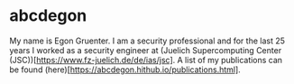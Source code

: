 # abcdegon
My name is Egon Gruenter. I am a security professional and for the last 25
years I worked as a security engineer at (Juelich Supercomputing Center
(JSC))[https://www.fz-juelich.de/de/ias/jsc]. A list of my publications can be
found (here)[https://abcdegon.hithub.io/publications.html].


